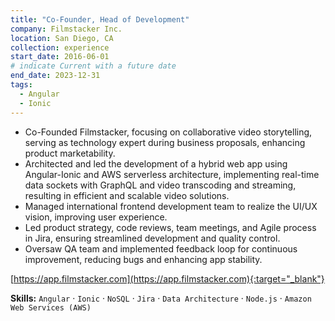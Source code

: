```yaml
---
title: "Co-Founder, Head of Development"
company: Filmstacker Inc.
location: San Diego, CA
collection: experience
start_date: 2016-06-01
# indicate Current with a future date
end_date: 2023-12-31
tags:
  - Angular
  - Ionic
--- 
```


* Co-Founded Filmstacker, focusing on collaborative video storytelling, serving as technology expert during business proposals, enhancing product marketability.  
* Architected and led the development of a hybrid web app using Angular-Ionic and AWS serverless architecture, implementing real-time data sockets with GraphQL and video transcoding and streaming, resulting in efficient and scalable video solutions.
* Managed international frontend development team to realize the UI/UX vision, improving user experience.
* Led product strategy, code reviews, team meetings, and Agile process in Jira, ensuring streamlined development and quality control.
* Oversaw QA team and implemented feedback loop for continuous improvement, reducing bugs and enhancing app stability.

[https://app.filmstacker.com](https://app.filmstacker.com){:target="_blank"}

__Skills:__ `Angular` · `Ionic` · `NoSQL` · `Jira` · `Data Architecture` · `Node.js` · `Amazon Web Services (AWS)`
